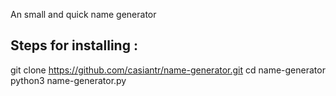 An small and quick name generator 

## Steps for installing :

git clone https://github.com/casiantr/name-generator.git
cd name-generator
python3 name-generator.py
